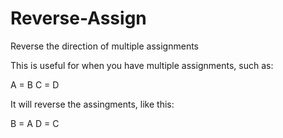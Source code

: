 # Reverse-Assign
Reverse the direction of multiple assignments

This is useful for when you have multiple assignments, such as:

A = B
C = D

It will reverse the assingments, like this:

B = A
D = C

